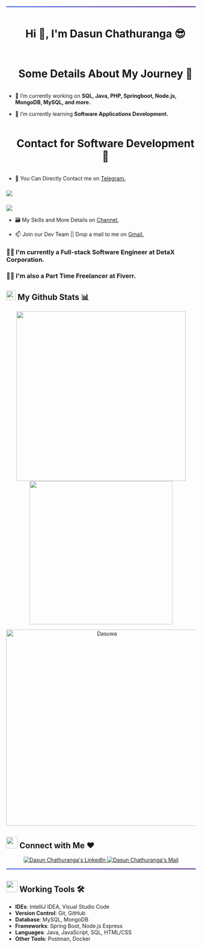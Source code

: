 <!--horizontal divider(gradient)-->
<div style="background: linear-gradient(135deg, #667eea 0%, #764ba2 100%); height: 3px;"></div>

<!--h1 without bottom border-->
<div id="user-content-toc">
  <ul align="center">
    <summary><h1 style="display: inline-block"> Hi 👋, I'm Dasun Chathuranga 😎</h1></summary>
  </ul>
</div>

<!--h1 without bottom border-->
<div id="user-content-toc">
  <ul align="center">
    <summary><h1 style="display: inline-block">Some Details About My Journey 💆</h1></summary>
  </ul>
</div>

<!--Intro start-->
- 🔭 I’m currently working on **SQL, Java, PHP, Springboot, Node.js, MongoDB, MySQL, and more.**

- 🌱 I’m currently learning **Software Applications Development.**

<!-- Insert additional details about your journey or projects here -->

<!--h1 without bottom border-->
<div id="user-content-toc">
  <ul align="center">
    <summary><h1 style="display: inline-block">Contact for Software Development 🤝</h1></summary>
  </ul>
</div>

- 💁 You Can Directly Contact me on [Telegram.](https://t.me/Dasuwaprofa)

### 
<img src="https://ik.imagekit.io/dresma/Dresma_Library/senior-software-engineer_Wy82tYQym.gif"/>

###
<img src="https://images.squarespace-cdn.com/content/v1/5558b821e4b0607a0baedf8e/1539480600553-0LLKC93RUR85EUK7QKH0/video-digital-agency-measurement.gif"/>

- 🗃️ My Skills and More Details on [Channel.](https://t.me/DasuwaprofaOfficial)

- 📫 Join our Dev Team || Drop a mail to me on [Gmail.](dasuwaprofa.lk@gmail.com)

### 👩‍💻 I'm currently a Full-stack Software Engineer at DetaX Corporation.

### 👩‍💻 I'm also a Part Time Freelancer at Fiverr.

<!--Intro end-->

<!--Github stats start-->
## <img src="https://media.giphy.com/media/iY8CRBdQXODJSCERIr/giphy.gif" width="25"> <b>My Github Stats 📊</b>
<p align="center">
<a href="https://github.com/Dasuwa/">
  <img align="center" src="https://github-readme-stats.vercel.app/api?username=Dasuwa&include_all_commits=true&count_private=true&show_icons=true&line_height=20&title_color=7A7ADB&icon_color=2234AE&text_color=D3D3D3&bg_color=0,000000,130F40" width="450"/>
</a>
<a href="https://github.com/Dasuwa">
  <img align="center" src="https://github-readme-streak-stats.herokuapp.com/?user=Dasuwa&theme=blueberry" width="380"/>
</a>
</p>
<p align="center">
    <a href="https://github.com/Dasuwa"><img src="https://github-profile-summary-cards.vercel.app/api/cards/profile-details?username=Dasuwa&theme=tokyonight&hide_border=true"  width="520" alt="Dasuwa"/></a>
<a href="https://github.com/Dasuwa"></a>
</p>
<!--Github stats End-->

<!--Social Accounts Starts-->
## <img src="https://media.giphy.com/media/LnQjpWaON8nhr21vNW/giphy.gif" width='30'> Connect with Me ❤️

<p align="center">
 <a href="https://www.linkedin.com/in/dasuwaprofa">
 <img border="0" alt="Dasun Chathuranga's LinkedIn" src="https://img.icons8.com/doodle/40/000000/linkedin--v2.png"/>

 <a href="mailto:dasuwaprofa.lk@gmail.com">
 <img border="0" alt="Dasun Chathuranga's Mail" src="https://img.icons8.com/doodle/38/000000/gmail-new.png"/>
 </a>

<!--Social Accounts Ends-->

<!--Working Tools Starts-->
<div style="background: linear-gradient(135deg, #667eea 0%, #764ba2 100%); height: 3px;"></div>

## <img src="https://media.giphy.com/media/3oEjI6SIIHBdRxXI40/giphy.gif" width='30'> Working Tools 🛠️

- **IDEs**: IntelliJ IDEA, Visual Studio Code
- **Version Control**: Git, GitHub
- **Database**: MySQL, MongoDB
- **Frameworks**: Spring Boot, Node.js Express
- **Languages**: Java, JavaScript, SQL, HTML/CSS
- **Other Tools**: Postman, Docker

<!-- Insert any other tools or technologies you use here -->

<!--Working Tools Ends-->
